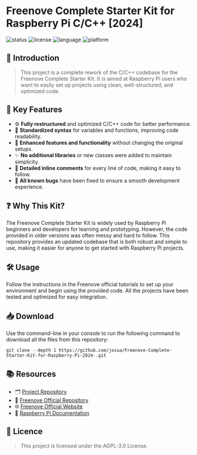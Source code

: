 # Freenove Complete Starter Kit for Raspberry Pi C/C++ [2024]  
<img src="https://img.shields.io/badge/status-active-green" alt="status"> <img src="https://img.shields.io/badge/license-AGPL%20v3-blue" alt="license"> <img src="https://img.shields.io/badge/language-C%2FC++-yellow" alt="language"> <img src="https://img.shields.io/badge/platform-Raspberry%20Pi-red" alt="platform">

## 📖 Introduction
> This project is a complete rework of the C/C++ codebase for the Freenove Complete Starter Kit. It is aimed at Raspberry Pi users who want to easily set up projects using clean, well-structured, and optimized code.

## 🌟 Key Features
<ul>
  <li>⚙️ <strong>Fully restructured</strong> and optimized C/C++ code for better performance.</li>
  <li>🧹 <strong>Standardized syntax</strong> for variables and functions, improving code readability.</li>
  <li>🚀 <strong>Enhanced features and functionality</strong> without changing the original setups.</li>
  <li>✨ <strong>No additional libraries</strong> or new classes were added to maintain simplicity.</li>
  <li>💬 <strong>Detailed inline comments</strong> for every line of code, making it easy to follow.</li>
  <li>🐛 <strong>All known bugs</strong> have been fixed to ensure a smooth development experience.</li>
</ul>

## ❓ Why This Kit?
<p>The Freenove Complete Starter Kit is widely used by Raspberry Pi beginners and developers for learning and prototyping. However, the code provided in older versions was often messy and hard to follow. This repository provides an updated codebase that is both robust and simple to use, making it easier for anyone to get started with Raspberry Pi projects.</p>

## 🛠️ Usage
<p>Follow the instructions in the Freenove official tutorials to set up your environment and begin using the provided code. All the projects have been tested and optimized for easy integration.</p>

## 📥 Download
<p>Use the command-line in your console to run the following command to download all the files from this repository:</p>

<pre><code>git clone --depth 1 https://github.com/josua/Freenove-Complete-Starter-Kit-for-Raspberry-Pi-2024-.git</code></pre>

## 📚 Resources
<ul>
  <li>🗂️ <a href="https://github.com/josua/Freenove-Complete-Starter-Kit-for-Raspberry-Pi-2024-">Project Repository</a></li>
  <li>🔗 <a href="https://github.com/Freenove/Freenove_Complete_Starter_Kit_for_Raspberry_Pi">Freenove Official Repository</a></li>
  <li>🌐 <a href="https://www.freenove.com/">Freenove Official Website</a></li>
  <li>📖 <a href="https://www.raspberrypi.org/documentation/">Raspberry Pi Documentation</a></li>
</ul>

## 📝 Licence
> This project is licensed under the AGPL-3.0 License.

